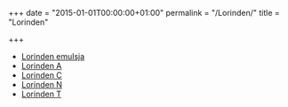 +++
date = "2015-01-01T00:00:00+01:00"
permalink = "/Lorinden/"
title = "Lorinden"

+++

-   [Lorinden emulsja](/atopedia/Lorinden_emulsja "wikilink")
-   [Lorinden A](/atopedia/Lorinden_A "wikilink")
-   [Lorinden C](/atopedia/Lorinden_C "wikilink")
-   [Lorinden N](/atopedia/Lorinden_N "wikilink")
-   [Lorinden T](/atopedia/Lorinden_T "wikilink")
